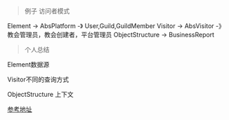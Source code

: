﻿> 例子 访问者模式

Element -> AbsPlatform -》 User,Guild,GuildMember Visitor -> AbsVisitor -》 教会管理员，教会创建者，平台管理员 ObjectStructure ->
BusinessReport

> 个人总结

Element数据源

Visitor不同的查询方式

ObjectStructure 上下文



[参考地址](https://www.jianshu.com/p/1f1049d0a0f4)
